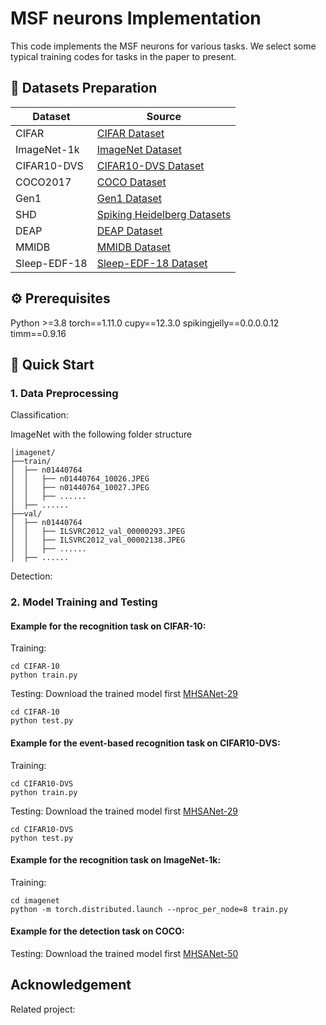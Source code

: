# MSF neurons Implementation

This code implements the MSF neurons for various tasks. We select some typical training codes for tasks in the paper to present.


## 📁 Datasets Preparation
| Dataset      | Source                                                                                     |
|--------------|-------------------------------------------------------------------------------------------|
| CIFAR         | [CIFAR Dataset](https://www.cs.toronto.edu/~kriz/cifar.html)                           |
| ImageNet-1k         | [ImageNet Dataset](https://www.image-net.org/)                           |
| CIFAR10-DVS         | [CIFAR10-DVS Dataset](https://figshare.com/articles/dataset/CIFAR10-DVS_New/4724671)                           |
| COCO2017         | [COCO Dataset](https://cocodataset.org/#home)                           |
| Gen1         | [Gen1 Dataset](https://www.prophesee.ai/2020/01/24/prophesee-gen1-automotive-detection-dataset/)    
| SHD    | [Spiking Heidelberg Datasets](https://zenkelab.org/resources/spiking-heidelberg-datasets-shd/) |
| DEAP         | [DEAP Dataset](https://www.eecs.qmul.ac.uk/mmv/datasets/deap/)                           |
| MMIDB    | [MMIDB Dataset](https://physionet.org/content/eegmmidb/1.0.0/) |
| Sleep-EDF-18         | [Sleep-EDF-18 Dataset](https://www.physionet.org/content/sleep-edfx/1.0.0/)                           |
## ⚙️ Prerequisites
Python >=3.8
torch==1.11.0
cupy==12.3.0
spikingjelly==0.0.0.0.12
timm==0.9.16
## 🚀 Quick Start
### 1. Data Preprocessing

Classification:

ImageNet with the following folder structure
```
│imagenet/
├──train/
│  ├── n01440764
│  │   ├── n01440764_10026.JPEG
│  │   ├── n01440764_10027.JPEG
│  │   ├── ......
│  ├── ......
├──val/
│  ├── n01440764
│  │   ├── ILSVRC2012_val_00000293.JPEG
│  │   ├── ILSVRC2012_val_00002138.JPEG
│  │   ├── ......
│  ├── ......
```

Detection:

### 2. Model Training and Testing
#### Example for the recognition task on CIFAR-10:
Training:
```
cd CIFAR-10
python train.py
```
Testing:
Download the trained model first [MHSANet-29](https://drive.google.com/file/d/1qdX1wh_1ywvYRDFsgbGkKrzkkHuKBZXi/view?usp=drive_link)
```
cd CIFAR-10
python test.py
```
#### Example for the event-based recognition task on CIFAR10-DVS:
Training:
```
cd CIFAR10-DVS
python train.py
```
Testing:
Download the trained model first [MHSANet-29](https://drive.google.com/file/d/1AZERB26duCkn1tDH6hdWfu2PpC4V2-rs/view?usp=drive_link)
```
cd CIFAR10-DVS
python test.py
```
#### Example for the recognition task on ImageNet-1k:
Training:
```
cd imagenet
python -m torch.distributed.launch --nproc_per_node=8 train.py
```
#### Example for the detection task on COCO:
Testing:
Download the trained model first [MHSANet-50](https://drive.google.com/file/d/1z-un-cHV1up_AWnRHgzE5HY84OZM5bCQ/view?usp=drive_link)



## Acknowledgement
Related project:




